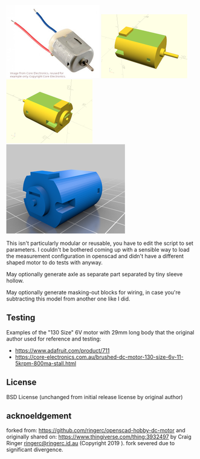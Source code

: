 

![Image of 130-size 6V DC motor](assets/motor-130-dc-6v-example.jpg)
![OpenSCAD preview render, front](assets/hobby_dc_motor.png)
![OpenSCAD preview render, rear](assets/hobby_dc_motor_2.png)
![Thingiverse render](assets/thingiverse_render.png)

This isn't particularly modular or reusable, you have to edit the script to
set parameters. I couldn't be bothered coming up with a sensible way to load
the measurement configuration in openscad and didn't have a different shaped
motor to do tests with anyway.

May optionally generate axle as separate part separated by tiny sleeve hollow.

May optionally generate masking-out blocks for wiring, in case you're
subtracting this model from another one like I did.

## Testing

Examples of the "130 Size" 6V motor with 29mm long body that the original author used for reference and testing:

* https://www.adafruit.com/product/711
* https://core-electronics.com.au/brushed-dc-motor-130-size-6v-11-5krpm-800ma-stall.html

## License

BSD License (unchanged from initial release license by original author)

## acknoeldgement

forked from: https://github.com/ringerc/openscad-hobby-dc-motor and originally shared on: https://www.thingiverse.com/thing:3932497 by Craig Ringer <ringerc@ringerc.id.au> (Copyright 2019 ). fork severed due to significant divergence.